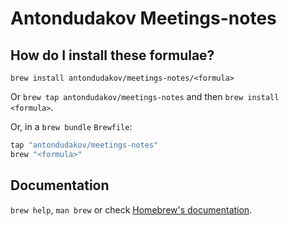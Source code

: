 # Antondudakov Meetings-notes

## How do I install these formulae?

`brew install antondudakov/meetings-notes/<formula>`

Or `brew tap antondudakov/meetings-notes` and then `brew install <formula>`.

Or, in a `brew bundle` `Brewfile`:

```ruby
tap "antondudakov/meetings-notes"
brew "<formula>"
```

## Documentation

`brew help`, `man brew` or check [Homebrew's documentation](https://docs.brew.sh).

